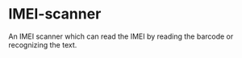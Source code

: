 # IMEI-scanner
An IMEI scanner which can read the IMEI by reading the barcode or recognizing the text.
